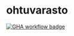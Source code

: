 # ohtuvarasto

[![GHA workflow badge](https://github.com/jayzstep/ohtuvarasto/workflows/CI/badge.svg)](https://github.com/jayzstep/ohtuvarasto/actions)
